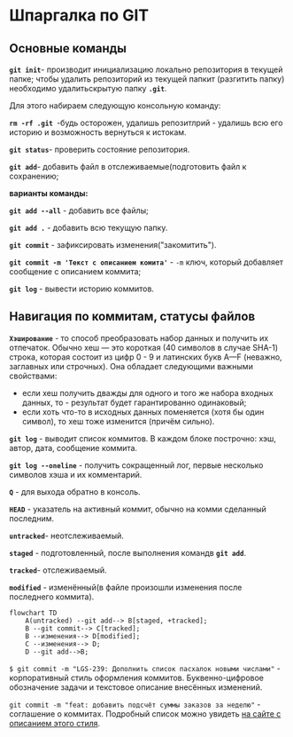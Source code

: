 # Шпаргалка по GIT

## Основные команды
__`git init`__- производит инициализацию локально репозитория в текущей папке;
чтобы удалить репозиторий из текущей папкит (разгитить папку) необходимо удалитьскрытую папку __`.git`__.  

Для этого набираем следующую консольную команду:  

__`rm -rf .git `__-будь осторожен, удалишь репозитлрий - удалишь всю его историю и возможность вернуться к истокам.  

__`git status`__- проверить состояние репозитория.  

__`git add`__- добавить файл в отслеживаемые(подготовить файл к сохранению;  

__варианты команды:__  

__`git add --all`__ - добавить все файлы;  

__`git add .`__ - добавить всю текущую папку.  

__`git commit`__ - зафиксировать изменения("закомитить").  

__`git commit -m 'Текст с описанием комита'`__ -  `-m` ключ, который добавляет сообщение с описанием коммита;  

__`git log`__ - вывести историю коммитов.

## Навигация по коммитам, статусы файлов

__`Хэширование`__ - то способ преобразовать набор данных и получить их отпечаток.
Обычно хеш — это короткая (40 символов в случае SHA-1) строка, которая состоит из цифр 0 - 9 и латинских букв A—F (неважно, заглавных или строчных). Она обладает следующими важными свойствами:  

- если хеш получить дважды для одного и того же набора входных данных, то - результат будет гарантированно одинаковый;
- если хоть что-то в исходных данных поменяется (хотя бы один символ), то хеш тоже изменится (причём сильно).  

__`git log`__ - выводит список коммитов. В каждом блоке построчно: хэш, автор, дата, сообщение коммита.

__`git log --oneline`__ - получить сокращенный лог, первые несколько символов хэша и их комментарий.  

__`Q`__ - для выхода обратно в консоль.

__`HEAD`__ - указатель на активный коммит, обычно на комми сделанный последним.

__`untracked`__- неотслеживаемый.

__`staged`__ - подготовленный, после выполнения командв __`git add`__.

__`tracked`__- отслеживаемый.

__`modified`__ - изменённый(в файле произошли изменения после последнего коммита).  

```mermaid
flowchart TD
	A(untracked) --git add--> B[staged, +tracked];
	B --git commit--> C[tracked];
	B --изменения--> D[modified];
	C --изменения--> D;
	D --git add-->B;
```

`$ git commit -m "LGS-239: Дополнить список пасхалок новыми числами"` - корпоративный стиль оформления коммитов. Буквенно-цифровое обозначение задачи и текстовое описание внесённых изменений.  

`git commit -m "feat: добавить подсчёт суммы заказов за неделю"` - соглашение о коммитах. Подробный список можно увидеть [на сайте с описанием этого стиля](https://www.conventionalcommits.org/ru/v1.0.0-beta.4/#спецификация).  

